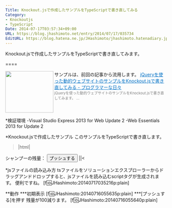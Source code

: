 ```yaml
---
Title: Knockout.jsで作成したサンプルをTypeScriptで書き直してみる
Category:
- Knockoutjs
- TypeScript
Date: 2014-07-17T03:57:34+09:00
URL: https://blog.jhashimoto.net/entry/2014/07/17/035734
EditURL: https://blog.hatena.ne.jp/JHashimoto/jhashimoto.hatenadiary.jp/atom/entry/12921228815728335543
---
```


Knockout.jsで作成したサンプルをTypeScriptで書き直してみます。

====

サンプルは、前回の記事から流用します。
<a href="http://jhashimoto.hatenadiary.jp/entry/2014/07/16/065653" target="_blank" rel="nofollow"><img class="alignleft" align="left" border="0" src="http://capture.heartrails.com/150x130/shadow?http://jhashimoto.hatenadiary.jp/entry/2014/07/16/065653" alt="" width="150" height="130" /></a><a style="color:#0070C5;" href="http://jhashimoto.hatenadiary.jp/entry/2014/07/16/065653" target="_blank" rel="nofollow">jQueryを使った動的ウェブサイトのサンプルをKnockout.jsで書き直してみる - プログラマーな日々</a><a href="http://b.hatena.ne.jp/entry/http://jhashimoto.hatenadiary.jp/entry/2014/07/16/065653" target="_blank"><img border="0" src="http://b.hatena.ne.jp/entry/image/http://jhashimoto.hatenadiary.jp/entry/2014/07/16/065653" alt="" /></a><br><span style="color: #808080;font-size: 80%;">jQueryを使った動的ウェブサイトのサンプルをKnockout.jsで書き直してみます。 ...</span><br style="clear:both;" />

*検証環境
-Visual Studio Express 2013 for Web Update 2
-Web Essentials 2013 for Update 2

*Knockout.jsで作成したサンプル
このサンプルをTypeScriptで書き直します。
>|html|
<!DOCTYPE html>
<html xmlns="http://www.w3.org/1999/xhtml">
<head>
    <meta http-equiv="Content-Type" content="text/html; charset=utf-8" />
    <title></title>
</head>
<body>
    シャンプーの残量：
    <span id="volume" data-bind="text:volume"></span>
    <button id="push" data-bind="click:push">プッシュする</button>
    <script src="Scripts/knockout-3.1.0.js"></script>
    <script type="text/javascript">
        function ShampooViewModel() {
            var self = this;
            self.volume = ko.observable(500);

            self.push = function () {
                if (self.volume() < 100) {
                    self.volume(0);
                    return;
                }
                self.volume(self.volume() - 100);
            }
        }

        var viewModel = ShampooViewModel();
        ko.applyBindings(viewModel);
    </script>
</body>
</html>
||<

*TypeScriptファイルの作成
[追加] - [新しい項目]でTypeScriptファイルを追加します。
[f:id:JHashimoto:20140717034224p:plain]
[f:id:JHashimoto:20140717034252p:plain]
*型定義ファイルのインストール
[f:id:JHashimoto:20140717034308p:plain]

*ソースコード
**Shampoo.ts
observableをKnockoutObservableとして型指定できています。ジェネリクスも使えます。
>|javascript|
class ShampooViewModel {
    public volume: KnockoutObservable<number> = ko.observable(500);

    public push(): void {
        if (this.volume() < 100) {
            this.volume(0);
            return;
        }

        this.volume(this.volume() - 100);
    }
}

var viewModel = new ShampooViewModel();
ko.applyBindings(viewModel);
||<

**Shampoo.js
tsファイルから出力されたjsファイルです。
>|javascript|
var ShampooViewModel = (function () {
    function ShampooViewModel() {
        this.volume = ko.observable(500);
    }
    ShampooViewModel.prototype.push = function () {
        if (this.volume() < 100) {
            this.volume(0);
            return;
        }

        this.volume(this.volume() - 100);
    };
    return ShampooViewModel;
})();

var viewModel = new ShampooViewModel();
ko.applyBindings(viewModel);
//# sourceMappingURL=Shampoo.js.map
||<

**Shampoo.html
>|html|
<!DOCTYPE html>
<html xmlns="http://www.w3.org/1999/xhtml">
<head>
    <meta http-equiv="Content-Type" content="text/html; charset=utf-8" />
    <title></title>
</head>
<body>
    シャンプーの残量：
    <span id="volume" data-bind="text:volume"></span>
    <button id="push" data-bind="click:push">プッシュする</button>
    <script src="Scripts/knockout-3.1.0.js"></script>
    <script src="Scripts/Shampoo.js"></script>
</body>
</html>
||<

*jsファイルの読み込み方
tsファイルをソリューションエクスプローラーからドラッグアンドドロップすると、jsファイルを読み込むscriptタグが生成されます。
便利ですね。
[f:id:JHashimoto:20140717035216p:plain]

**動作
***初期表示
[f:id:JHashimoto:20140716055635p:plain]
***[プッシュする]を押す
残量が100減ります。
[f:id:JHashimoto:20140716055640p:plain]

